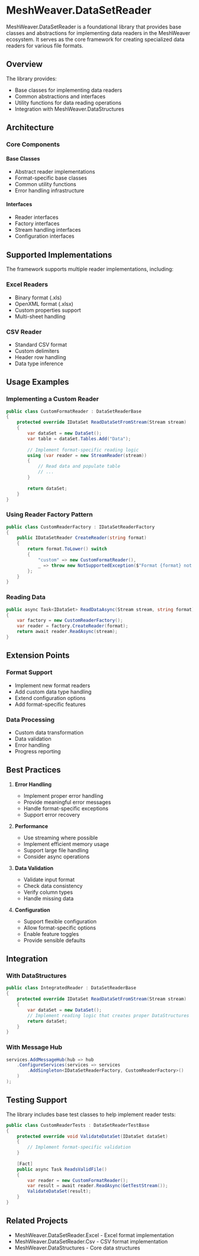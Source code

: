 # MeshWeaver.DataSetReader

MeshWeaver.DataSetReader is a foundational library that provides base classes and abstractions for implementing data readers in the MeshWeaver ecosystem. It serves as the core framework for creating specialized data readers for various file formats.

## Overview

The library provides:
- Base classes for implementing data readers
- Common abstractions and interfaces
- Utility functions for data reading operations
- Integration with MeshWeaver.DataStructures

## Architecture

### Core Components

#### Base Classes
- Abstract reader implementations
- Format-specific base classes
- Common utility functions
- Error handling infrastructure

#### Interfaces
- Reader interfaces
- Factory interfaces
- Stream handling interfaces
- Configuration interfaces

## Supported Implementations

The framework supports multiple reader implementations, including:

### Excel Readers
- Binary format (.xls)
- OpenXML format (.xlsx)
- Custom properties support
- Multi-sheet handling

### CSV Reader
- Standard CSV format
- Custom delimiters
- Header row handling
- Data type inference

## Usage Examples

### Implementing a Custom Reader

```csharp
public class CustomFormatReader : DataSetReaderBase
{
    protected override IDataSet ReadDataSetFromStream(Stream stream)
    {
        var dataSet = new DataSet();
        var table = dataSet.Tables.Add("Data");
        
        // Implement format-specific reading logic
        using (var reader = new StreamReader(stream))
        {
            // Read data and populate table
            // ...
        }
        
        return dataSet;
    }
}
```

### Using Reader Factory Pattern

```csharp
public class CustomReaderFactory : IDataSetReaderFactory
{
    public IDataSetReader CreateReader(string format)
    {
        return format.ToLower() switch
        {
            "custom" => new CustomFormatReader(),
            _ => throw new NotSupportedException($"Format {format} not supported")
        };
    }
}
```

### Reading Data

```csharp
public async Task<IDataSet> ReadDataAsync(Stream stream, string format)
{
    var factory = new CustomReaderFactory();
    var reader = factory.CreateReader(format);
    return await reader.ReadAsync(stream);
}
```

## Extension Points

### Format Support
- Implement new format readers
- Add custom data type handling
- Extend configuration options
- Add format-specific features

### Data Processing
- Custom data transformation
- Data validation
- Error handling
- Progress reporting

## Best Practices

1. **Error Handling**
   - Implement proper error handling
   - Provide meaningful error messages
   - Handle format-specific exceptions
   - Support error recovery

2. **Performance**
   - Use streaming where possible
   - Implement efficient memory usage
   - Support large file handling
   - Consider async operations

3. **Data Validation**
   - Validate input format
   - Check data consistency
   - Verify column types
   - Handle missing data

4. **Configuration**
   - Support flexible configuration
   - Allow format-specific options
   - Enable feature toggles
   - Provide sensible defaults

## Integration

### With DataStructures
```csharp
public class IntegratedReader : DataSetReaderBase
{
    protected override IDataSet ReadDataSetFromStream(Stream stream)
    {
        var dataSet = new DataSet();
        // Implement reading logic that creates proper DataStructures
        return dataSet;
    }
}
```

### With Message Hub
```csharp
services.AddMessageHub(hub => hub
    .ConfigureServices(services => services
        .AddSingleton<IDataSetReaderFactory, CustomReaderFactory>()
    )
);
```

## Testing Support

The library includes base test classes to help implement reader tests:

```csharp
public class CustomReaderTests : DataSetReaderTestBase
{
    protected override void ValidateDataSet(IDataSet dataSet)
    {
        // Implement format-specific validation
    }
    
    [Fact]
    public async Task ReadsValidFile()
    {
        var reader = new CustomFormatReader();
        var result = await reader.ReadAsync(GetTestStream());
        ValidateDataSet(result);
    }
}
```

## Related Projects

- MeshWeaver.DataSetReader.Excel - Excel format implementation
- MeshWeaver.DataSetReader.Csv - CSV format implementation
- MeshWeaver.DataStructures - Core data structures
